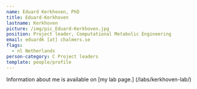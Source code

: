 ```yaml
---
name: Eduard Kerkhoven, PhD
title: Eduard-Kerkhoven
lastname: Kerkhoven
picture: /img/pic_Eduard-Kerkhoven.jpg
position: Project leader, Computational Metabolic Engineering
email: eduardk [at] chalmers.se
flags:
  - nl Netherlands
person-category: C Project leaders
template: people/profile
---
```

Information about me is available on [my lab page.] (/labs/kerkhoven-lab/)
